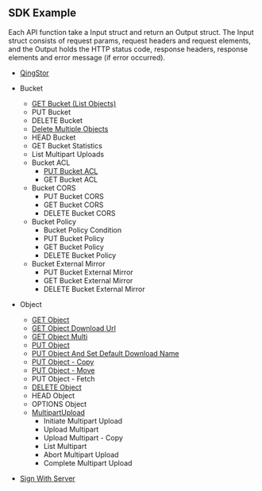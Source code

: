 ## SDK Example

Each API function take a Input struct and return an Output struct. The Input struct consists of request params, request headers and request elements, and the Output holds the HTTP status code, response headers, response elements and error message (if error occurred).

- [QingStor](./example/QingStor.md)
- Bucket
    - [GET Bucket (List Objects)](./example/ListObjects.md)
    - PUT Bucket
    - DELETE Bucket
    - [Delete Multiple Objects](./example/DeleteMulitpleObjects.md)
    - HEAD Bucket
    - GET Bucket Statistics
    - List Multipart Uploads
    - Bucket ACL
        - [PUT Bucket ACL](./example/PutACL.md)
        - GET Bucket ACL
    - Bucket CORS
        - PUT Bucket CORS
        - GET Bucket CORS
        - DELETE Bucket CORS
    - Bucket Policy
        - Bucket Policy Condition
        - PUT Bucket Policy
        - GET Bucket Policy
        - DELETE Bucket Policy
    - Bucket External Mirror
        - PUT Bucket External Mirror
        - GET Bucket External Mirror
        - DELETE Bucket External Mirror

- Object

    - [GET Object](./example/GetObject.md)
    - [GET Object Download Url](./example/GetObjectUrl.md)
    - [GET Object Multi](./example/GetDownObjectMulti.md)
    - [PUT Object](./example/PutObject.md)
    - [PUT Object And Set Default Download Name](./example/put_object_and_set_default_download_name.md)
    - [PUT Object - Copy](./example/CopyObject.md)
    - [PUT Object - Move](./example/MoveObject.md)
    - PUT Object - Fetch
    - [DELETE Object](./example/DeleteObject.md)
    - HEAD Object
    - OPTIONS Object
    - [MultipartUpload](./example/MultipartUpload.md)
       - Initiate Multipart Upload
       - Upload Multipart
       - Upload Multipart - Copy
       - List Multipart
       - Abort Multipart Upload
       - Complete Multipart Upload
- [Sign With Server](./example/sign_with_server.md)

